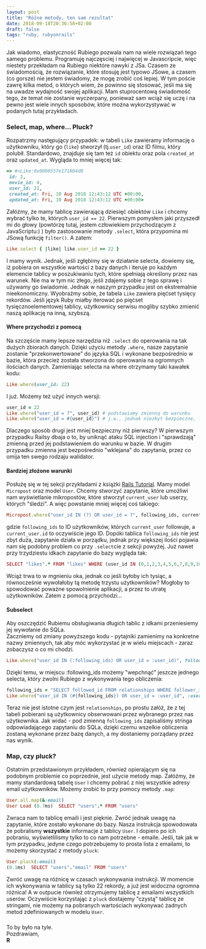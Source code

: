 ```yaml
---
layout: post
title: "Różne metody, ten sam rezultat"
date: 2018-09-18T20:36:58+02:00
draft: false
tags: "ruby, rubyonrails"
---
```


Jak wiadomo, elastyczność Rubiego pozwala nam na wiele rozwiązań tego samego problemu. Programuję najczęsciej i najwięcej w Javascripcie, więc niestety przekładam na Rubiego niektóre nawyki z JSa. Czasem ze świadomością, że rozwiązanie, które stosuję jest typowo JSowe, a czasem (co gorsze) nie jestem świadomy, że mogę zrobić coś lepiej. W tym poście zawrę kilka metod, o których wiem, że powinno się stosować, jeśli ma się na uwadze wydajność swojej aplikacji. Mam stuprocentową świadomość tego, że temat nie zostanie wyczerpany, ponieważ sam wciąż się uczę i na pewno jest wiele innych sposobów, które można wykorzystywać w podanych tutaj przykładach.

### Select, map, where... Pluck?

Rozpatrzmy następujący przypadek: w tabeli `Like` zawieramy informację o użytkowniku, który go (`like`) stworzył (tj.`user_id`) oraz ID filmu, który polubił. Standardowo, znajduje się tam też `id` obiektu oraz pola `created_at` oraz `updated_at`. Wygląda to mniej więcej tak:
```ruby
=> #<Like:0x0000557e171804d0
 id: 2,
 movie_id: 4,
 user_id: 21,
 created_at: Fri, 10 Aug 2018 12:43:12 UTC +00:00,
 updated_at: Fri, 10 Aug 2018 12:43:12 UTC +00:00>
```
Załóżmy, że mamy tablicę zawierającą dziesięć obiektów `Like` i chcemy wybrać tylko te, których `user_id == 22`. Pierwszym pomysłem jaki przyszedł mi do głowy (powtórzę tutaj, jestem człowiekiem przychodzącym z JavaScriptu:) ) było zastosowanie metody `.select`, która przypomina mi JSową funkcję `filter()`. A zatem:
```ruby
Like.select { |like| like.user_id == 22 }
```
I mamy wynik. Jednak, jeśli zgłębimy się w działanie selecta, dowiemy się, iż pobiera on wszystkie wartości z bazy danych i iteruje po każdym elemencie tablicy w poszukiwaniu tych, które spełniają określony przez nas warunek. Nie ma w tym nic złego, jeśli zdajemy sobie z tego sprawę i używamy go świadomie. Jednak w naszym przypadku jest on ekstremalnie nieekonomiczny. Wyobraźmy sobie, że tabela `Like` zawiera pięćset tysięcy rekordów. Jeśli język Ruby miałby iterować po pięćset tysięcznoelementowej tablicy, użytkownicy serwisu mogliby szybko zmienić naszą aplikację na inną, szybszą.  

#### Where przychodzi z pomocą
Na szczęście mamy lepsze narzędzia niż `.select` do operowania na tak dużych zbiorach danych. Dzięki użyciu metody `.where`, nasze zapytanie zostanie "przekonwertowane" do języka SQL i wykonane bezpośrednio w bazie, która przecież została stworzona do operowania na ogromnych ilościach danych. Zamieniając selecta na where otrzymamy taki kawałek kodu:
```ruby
Like.where(user_id: 22)
```
I już. Możemy też użyć innych wersji:
```ruby
user_id = 22
Like.where("user_id = ?", user_id) # podstawiamy zmienną do warunku
Like.where("user_id = #{user_id}") # j.w., jednak niezbyt bezpieczne, lepsza wersja wyżej
```
Dlaczego sposób drugi jest mniej bezpieczny niż pierwszy? W pierwszym przypadku Railsy dbaja o to, by uniknąć ataku SQL injection i "sprawdzają" zmienną przed jej podstawieniem do warunku w bazie. W drugim przypadku zmienna jest bezpośrednio "wklejana" do zapytania, przez co omija ten swego rodzaju walidator.  

#### Bardziej złożone warunki
Posłużę się w tej sekcji przykładami z książki [Rails Tutorial](https://www.railstutorial.org/book/following_users).
Mamy model `Micropost` oraz model `User`. Chcemy stworzyć zapytanie, które umożliwi nam wyświetlanie mikropostów, które stworzył `current_user` lub userzy, których "śledzi". A więc powstanie mniej więcej coś takiego:
```ruby
Micropost.where("user_id IN (?) OR user_id = ?", following_ids, current_user.id)
```
gdzie `following_ids` to ID użytkowników, których `current_user` followuje, a `current_user.id` to oczywiście jego ID. Dopóki tablica `following_ids` nie jest zbyt duża, zapytanie działa w porządku, jednak przy większej ilości pojawia nam się podobny problem co przy `.select`cie z sekcji powyżej. Już nawet przy trzydziestu idkach zapytanie do bazy wygląda tak:
```ruby
SELECT "likes".* FROM "likes" WHERE (user_id IN (0,1,2,3,4,5,6,7,8,9,10,11,12,13,14,15,16,17,18,19,20,21,22,23,24,25,26,27,28,29) OR user_id = 1)
```
Wciąż trwa to w mgnieniu oka, jednak co jeśli byłoby ich tysiąc, a równocześnie wywołałoby tą metodę trzystu użytkowników? Mogłoby to spowodować poważne spowolnienie aplikacji, a przez to utratę użytkowników. Zatem z pomocą przychodzi...   
#### Subselect
Aby oszczędzić Rubiemu obsługiwania długich tablic z idkami przeniesiemy jej wywołanie do SQLa.  
Zaczniemy od zmiany powyższego kodu - pytajniki zamienimy na konkretne nazwy zmiennych, tak aby móc wykorzystać je w wielu miejscach - zaraz zobaczysz o co mi chodzi.
```ruby
Like.where("user_id IN (:following_ids) OR user_id = :user_id)", following_ids: following_ids, user_id: current_user.id)
```
Dzięki temu, w miejscu :following_ids możemy "wepchnąć" jeszcze jednego selecta, który zwolni Rubiego z wykonywania tego obliczenia:
```ruby
following_ids = "SELECT followed_id FROM relationships WHERE follower_id = :user_id"
Like.where("user_id IN (#{following_ids}) OR user_id = :user_id", :user_id = current_user.id)
```
Teraz nie jest istotne czym jest `relationships`, po prostu załóż, że z tej tabeli pobierani są użytkownicy obserwowani przez wybranego przez nas użytkownika. Jak widać - pod zmienną `following_ids` zapisaliśmy stringa odpowiadającego zapytaniu do SQLa, dzięki czemu wszelkie obliczenia zostaną wykonane przez bazę danych, a my dostaniemy porządany przez nas wynik.  

### Map, czy pluck?
Ostatnim przedstawionym przykładem, również opierającym się na podobnym problemie co poprzednie, jest użycie metody map. Załóżmy, że mamy standardową tabelę `User` i chcemy pobrać z niej wszystkie adresy email użytkowników. Możemy zrobić to przy pomocy metody `.map`:
```ruby
User.all.map(&:email)
User Load (0.7ms)  SELECT "users".* FROM "users"
```
Zwraca nam to tablicę emaili i jest pięknie. Zwróć jednak uwagę na zapytanie, które zostało wykonane do bazy. Nasza instrukcja spowodowała że pobralismy **wszystkie** informacje z tablicy `User`. I dopiero po ich pobraniu, wyświetlilismy tylko to co nam potrzebne - emaile. Jeśli, tak jak w tym przypadku, jedyne czego potrzebujemy to prosta lista z emailami, to możemy skorzystać z metody `pluck`:
```ruby
User.pluck(:email)
(0.1ms)  SELECT "users"."email" FROM "users"
```
Zwróć uwagę na różnicę w czasach wykonywania instrukcji. W momencie ich wykonywania w tablicy są tylko 22 rekordy, a już jest widoczna ogromna różnica! A w outpucie również otrzymujemy tablicę z emailami wszystkich userów. Oczywiście korzystając z `pluck` dostajemy "czystą" tablicę ze stringami, nie możemy na pobranych wartościach wykonywać żadnych metod zdefiniowanych w modelu `User`.

###

To by było na tyle.  
Pozdrawiam,  
**R**